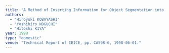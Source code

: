 ```yaml
---
title: "A Method of Inserting Information for Object Segmentation into JPEG Bitstreams"
authors:
  - "Hiroyuki KOBAYASHI"
  - "Yoshihiro NOGUCHI"
  - "Hitoshi KIYA"
year: 1998
type: "domestic"
venue: "Technical Report of IEICE, pp. CAS98-6, 1998-06-01."
---
```

